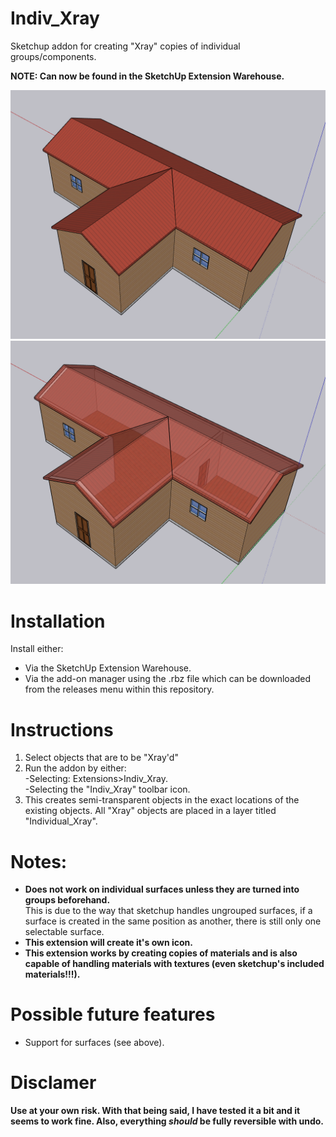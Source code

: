 # Indiv_Xray
Sketchup addon for creating "Xray" copies of individual groups/components.

<b>NOTE: Can now be found in the SketchUp Extension Warehouse.</b>

<img src="./SOLID-ROOF.PNG">
<img src="./INVIS_ROOF.PNG">

# Installation
Install either:
 - Via the SketchUp Extension Warehouse.
 - Via the add-on manager using the .rbz file which can be downloaded from the releases menu within this repository.

# Instructions
1. Select objects that are to be "Xray'd"
2. Run the addon by either:<br>
</t>-Selecting: Extensions>Indiv_Xray.<br>
</t>-Selecting the "Indiv_Xray" toolbar icon.
3. This creates semi-transparent objects in the exact locations of the existing objects. All "Xray" objects are placed in a layer titled "Individual_Xray".
  
# Notes:
- <b>Does not work on individual surfaces unless they are turned into groups beforehand.</b><br>
This is due to the way that sketchup handles ungrouped surfaces, if a surface is created in the same position as another, there is still only one selectable surface.
- <b>This extension will create it's own icon.</b>
- <b>This extension works by creating copies of materials and is also capable of handling materials with textures (even sketchup's included materials!!!).</b>

# Possible future features
- Support for surfaces (see above).

# Disclamer
<b> Use at your own risk. With that being said, I have tested it a bit and it seems to work fine. Also, everything *should* be fully reversible with undo.</b>
